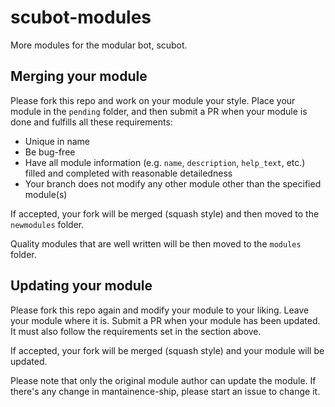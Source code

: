 # scubot-modules
More modules for the modular bot, scubot.

## Merging your module
Please fork this repo and work on your module your style. Place your module in the `pending` folder, and then submit a PR when your module is done and fulfills all these requirements:
- Unique in name
- Be bug-free
- Have all module information (e.g. `name`, `description`, `help_text`, etc.) filled and completed with reasonable detailedness
- Your branch does not modify any other module other than the specified module(s)

If accepted, your fork will be merged (squash style) and then moved to the `newmodules` folder. 

Quality modules that are well written will be then moved to the `modules` folder.

## Updating your module
Please fork this repo again and modify your module to your liking. Leave your module where it is. Submit a PR when your module has been updated. It must also follow the requirements set in the section above.

If accepted, your fork will be merged (squash style) and your module will be updated.

Please note that only the original module author can update the module. If there's any change in mantainence-ship, please start an issue to change it.
